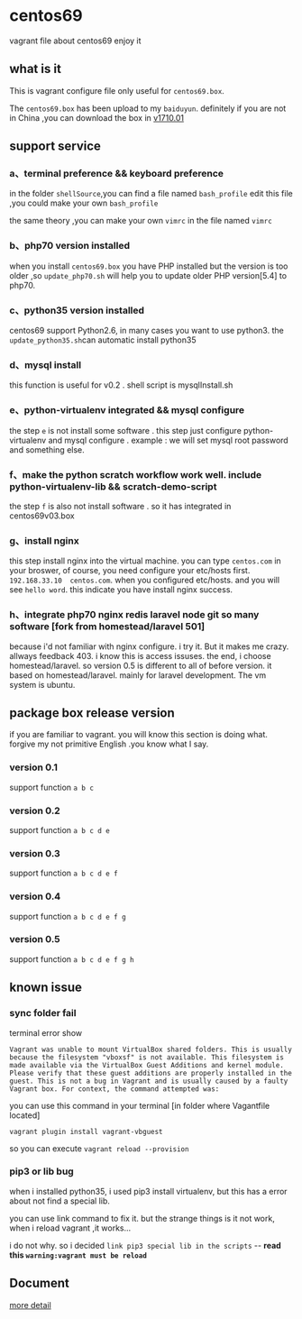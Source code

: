 # centos69
vagrant file about centos69 enjoy it

## what is it
This is vagrant configure file only useful for `centos69.box`.

The `centos69.box` has been upload to my `baiduyun`. definitely if you are not in China ,you can download the box in [v1710.01](https://app.vagrantup.com/centos/boxes/6)

## support service
### a、terminal preference && keyboard preference
in the folder `shellSource`,you can find a file named `bash_profile` edit this file ,you could make your own `bash_profile`

the same theory ,you can make your own `vimrc` in the file named `vimrc`

### b、php70 version installed
when you install `centos69.box` you have PHP installed but the version is too older ,so `update_php70.sh` will help you to update older PHP version[5.4] to php70.


### c、python35 version installed
centos69 support Python2.6, in many cases you want to use python3. the `update_python35.sh`can automatic install python35


### d、mysql install
this function is useful for v0.2 . shell script is mysqlInstall.sh

### e、python-virtualenv integrated && mysql configure
the step `e` is not install some software . this step just configure python-virtualenv and mysql configure .
example : we will set mysql root password and something else.

### f、make the python scratch workflow work well. include python-virtualenv-lib && scratch-demo-script
the step `f` is also not install software . so it has integrated in centos69v03.box

### g、install nginx 
this step install nginx into the virtual machine. you can type `centos.com` in your broswer, of course, you need configure your etc/hosts first. `192.168.33.10  centos.com`. when you configured etc/hosts. and you will see `hello word`. this indicate you have install nginx success.

### h、integrate php70 nginx redis laravel node git so many software [fork from homestead/laravel 501]
because i'd not familiar with nginx configure. i try it. But it makes me crazy. allways feedback 403. i know this is access issuses. the end, i choose homestead/laravel. so version 0.5 is different to all of before version. it based on homestead/laravel. mainly for laravel development. The vm system is ubuntu.

## package box release version
if you are familiar to vagrant. you will know this section is doing what. forgive my not primitive English .you know what I say.

### version 0.1
support function
`a b c`

### version 0.2
support function
`a b c d e`

### version 0.3
support function
`a b c d e f`

### version 0.4
support function
`a b c d e f g`

### version 0.5 
support function
`a b c d e f g h`

## known issue
### sync folder fail
terminal error show

```
Vagrant was unable to mount VirtualBox shared folders. This is usually
because the filesystem "vboxsf" is not available. This filesystem is
made available via the VirtualBox Guest Additions and kernel module.
Please verify that these guest additions are properly installed in the
guest. This is not a bug in Vagrant and is usually caused by a faulty
Vagrant box. For context, the command attempted was:
```

you can use this command in your terminal [in folder where Vagantfile located]
```
vagrant plugin install vagrant-vbguest
```

so you can execute `vagrant reload --provision`

### pip3 or lib bug
when i installed python35, i used pip3 install virtualenv, but this has a error about not find a special lib.

you can use link command to fix it. but the strange things is it not work, when i reload vagrant ,it works...

i do not why. so i decided `link pip3 special lib in the scripts` -- **read this `warning:vagrant must be reload`**


## Document
[more detail](http://blog.coderhelper.cn/%E9%80%9A%E7%94%A8%E6%8A%80%E8%83%BD/%E5%88%B6%E4%BD%9Ccentos69box.html)
